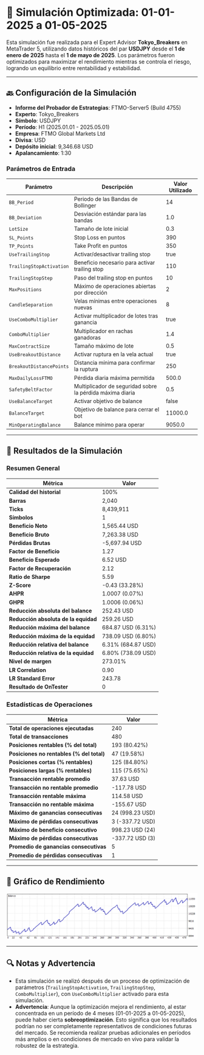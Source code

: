 # 🎱 Simulación Optimizada: 01-01-2025 a 01-05-2025

Esta simulación fue realizada para el Expert Advisor **Tokyo_Breakers** en MetaTrader 5, utilizando datos históricos del par **USDJPY** desde el **1 de enero de 2025** hasta el **1 de mayo de 2025**. Los parámetros fueron optimizados para maximizar el rendimiento mientras se controla el riesgo, logrando un equilibrio entre rentabilidad y estabilidad.

---

## 🔙 Configuración de la Simulación

- **Informe del Probador de Estrategias**: FTMO-Server5 (Build 4755)
- **Experto**: Tokyo_Breakers
- **Símbolo**: USDJPY
- **Período**: H1 (2025.01.01 - 2025.05.01)
- **Empresa**: FTMO Global Markets Ltd
- **Divisa**: USD
- **Depósito inicial**: 9,346.68 USD
- **Apalancamiento**: 1:30

### Parámetros de Entrada

| Parámetro                   | Descripción                                               | Valor Utilizado   |
|-----------------------------|-----------------------------------------------------------|-------------------|
| `BB_Period`                 | Periodo de las Bandas de Bollinger                        | 14                |
| `BB_Deviation`              | Desviación estándar para las bandas                       | 1.0               |
| `LotSize`                   | Tamaño de lote inicial                                    | 0.3               |
| `SL_Points`                 | Stop Loss en puntos                                       | 390               |
| `TP_Points`                 | Take Profit en puntos                                     | 350               |
| `UseTrailingStop`           | Activar/desactivar trailing stop                          | true              |
| `TrailingStopActivation`    | Beneficio necesario para activar trailing stop            | 110               |
| `TrailingStopStep`          | Paso del trailing stop en puntos                          | 10                |
| `MaxPositions`              | Máximo de operaciones abiertas por dirección              | 2                 |
| `CandleSeparation`          | Velas mínimas entre operaciones nuevas                    | 8                 |
| `UseComboMultiplier`        | Activar multiplicador de lotes tras ganancia              | true              |
| `ComboMultiplier`           | Multiplicador en rachas ganadoras                         | 1.4               |
| `MaxContractSize`           | Tamaño máximo de lote                                     | 0.5               |
| `UseBreakoutDistance`       | Activar ruptura en la vela actual                         | true              |
| `BreakoutDistancePoints`    | Distancia mínima para confirmar la ruptura                | 250               |
| `MaxDailyLossFTMO`          | Pérdida diaria máxima permitida                           | 500.0             |
| `SafetyBeltFactor`          | Multiplicador de seguridad sobre la pérdida máxima diaria | 0.5               |
| `UseBalanceTarget`          | Activar objetivo de balance                               | false             |
| `BalanceTarget`             | Objetivo de balance para cerrar el bot                    | 11000.0           |
| `MinOperatingBalance`       | Balance mínimo para operar                                | 9050.0            |

---

## 🎳 Resultados de la Simulación

### Resumen General

| Métrica                          | Valor              |
|----------------------------------|--------------------|
| **Calidad del historial**        | 100%              |
| **Barras**                       | 2,040             |
| **Ticks**                        | 8,439,911         |
| **Símbolos**                     | 1                 |
| **Beneficio Neto**               | 1,565.44 USD      |
| **Beneficio Bruto**              | 7,263.38 USD      |
| **Pérdidas Brutas**              | -5,697.94 USD     |
| **Factor de Beneficio**          | 1.27              |
| **Beneficio Esperado**           | 6.52 USD          |
| **Factor de Recuperación**       | 2.12              |
| **Ratio de Sharpe**              | 5.59              |
| **Z-Score**                      | -0.43 (33.28%)    |
| **AHPR**                         | 1.0007 (0.07%)    |
| **GHPR**                         | 1.0006 (0.06%)    |
| **Reducción absoluta del balance** | 252.43 USD      |
| **Reducción absoluta de la equidad** | 259.26 USD    |
| **Reducción máxima del balance** | 684.87 USD (6.31%) |
| **Reducción máxima de la equidad** | 738.09 USD (6.80%) |
| **Reducción relativa del balance** | 6.31% (684.87 USD) |
| **Reducción relativa de la equidad** | 6.80% (738.09 USD) |
| **Nivel de margen**              | 273.01%           |
| **LR Correlation**               | 0.90              |
| **LR Standard Error**            | 243.78            |
| **Resultado de OnTester**        | 0                 |

### Estadísticas de Operaciones

| Métrica                                   | Valor              |
|-------------------------------------------|--------------------|
| **Total de operaciones ejecutadas**       | 240               |
| **Total de transacciones**                | 480               |
| **Posiciones rentables (% del total)**    | 193 (80.42%)      |
| **Posiciones no rentables (% del total)** | 47 (19.58%)       |
| **Posiciones cortas (% rentables)**       | 125 (84.80%)      |
| **Posiciones largas (% rentables)**       | 115 (75.65%)      |
| **Transacción rentable promedio**         | 37.63 USD         |
| **Transacción no rentable promedio**      | -117.78 USD       |
| **Transacción rentable máxima**           | 114.58 USD        |
| **Transacción no rentable máxima**        | -155.67 USD       |
| **Máximo de ganancias consecutivas**      | 24 (998.23 USD)   |
| **Máximo de pérdidas consecutivas**       | 3 (-337.72 USD)   |
| **Máximo de beneficio consecutivo**       | 998.23 USD (24)   |
| **Máximo de pérdidas consecutivas**       | -337.72 USD (3)   |
| **Promedio de ganancias consecutivas**    | 5                 |
| **Promedio de pérdidas consecutivas**     | 1                 |

---

## 🎲 Gráfico de Rendimiento

![Gráfico General](ReportTester-b.png)

---

## 🔍 Notas y Advertencia

- Esta simulación se realizó después de un proceso de optimización de parámetros (`TrailingStopActivation`, `TrailingStopStep`, `ComboMultiplier`), con `UseComboMultiplier` activado para esta simulación.
- **Advertencia**: Aunque la optimización mejora el rendimiento, al estar concentrada en un período de 4 meses (01-01-2025 a 01-05-2025), puede haber cierta **sobreoptimización**. Esto significa que los resultados podrían no ser completamente representativos de condiciones futuras del mercado. Se recomienda realizar pruebas adicionales en períodos más amplios o en condiciones de mercado en vivo para validar la robustez de la estrategia.
